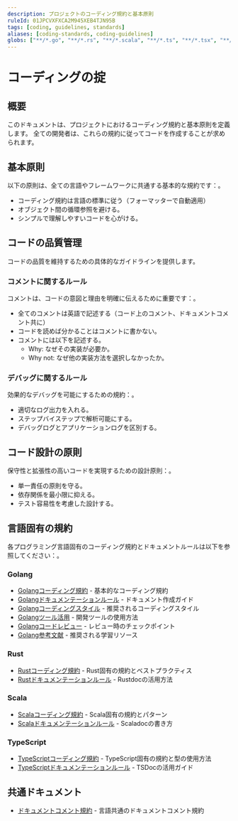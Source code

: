 ```yaml
---
description: プロジェクトのコーディング規約と基本原則
ruleId: 01JPCVXFXCA2M945XEB4TJN95B
tags: [coding, guidelines, standards]
aliases: [coding-standards, coding-guidelines]
globs: ["**/*.go", "**/*.rs", "**/*.scala", "**/*.ts", "**/*.tsx", "**/*.js", "**/*.jsx"]
---
```



# コーディングの掟

## 概要

このドキュメントは、プロジェクトにおけるコーディング規約と基本原則を定義します。
全ての開発者は、これらの規約に従ってコードを作成することが求められます。

## 基本原則

以下の原則は、全ての言語やフレームワークに共通する基本的な規約です：。

- コーディング規約は言語の標準に従う（フォーマッターで自動適用）
- オブジェクト間の循環参照を避ける。
- シンプルで理解しやすいコードを心がける。

## コードの品質管理

コードの品質を維持するための具体的なガイドラインを提供します。

### コメントに関するルール

コメントは、コードの意図と理由を明確に伝えるために重要です：。

- 全てのコメントは英語で記述する（コード上のコメント、ドキュメントコメント共に）
- コードを読めば分かることはコメントに書かない。
- コメントには以下を記述する。
  - Why: なぜその実装が必要か。
  - Why not: なぜ他の実装方法を選択しなかったか。

### デバッグに関するルール

効果的なデバッグを可能にするための規約：。

- 適切なログ出力を入れる。
- ステップバイステップで解析可能にする。
- デバッグログとアプリケーションログを区別する。

## コード設計の原則

保守性と拡張性の高いコードを実現するための設計原則：。

- 単一責任の原則を守る。
- 依存関係を最小限に抑える。
- テスト容易性を考慮した設計する。

## 言語固有の規約

各プログラミング言語固有のコーディング規約とドキュメントルールは以下を参照してください：。

### Golang

- [Golangコーディング規約](coding/golang.md) - 基本的なコーディング規約
- [Golangドキュメンテーションルール](coding/golang/golangdoc.md) - ドキュメント作成ガイド
- [Golangコーディングスタイル](coding/golang/golangstyle.md) - 推奨されるコーディングスタイル
- [Golangツール活用](coding/golang/golangtools.md) - 開発ツールの使用方法
- [Golangコードレビュー](coding/golang/golangreview.md) - レビュー時のチェックポイント
- [Golang参考文献](coding/golang/golangrefs.md) - 推奨される学習リソース

### Rust

- [Rustコーディング規約](coding/rust.md) - Rust固有の規約とベストプラクティス
- [Rustドキュメンテーションルール](coding/rust/rustdoc.md) - Rustdocの活用方法

### Scala

- [Scalaコーディング規約](coding/scala.md) - Scala固有の規約とパターン
- [Scalaドキュメンテーションルール](coding/scala/scaladoc.md) - Scaladocの書き方

### TypeScript

- [TypeScriptコーディング規約](coding/typescript.md) - TypeScript固有の規約と型の使用方法
- [TypeScriptドキュメンテーションルール](coding/typescript/tsdoc.md) - TSDocの活用ガイド

## 共通ドキュメント

- [ドキュメントコメント規約](coding/doc_comment.md) - 言語共通のドキュメントコメント規約
